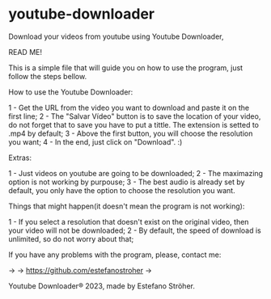 # youtube-downloader
Download your videos from youtube using Youtube Downloader,

READ ME!

This is a simple file that will guide you on how to use the program, just follow the steps bellow.

How to use the Youtube Downloader:

1 - Get the URL from the video you want to download and paste it on the first line;
2 - The "Salvar Vídeo" button is to save the location of your video, do not forget that to save you have to put a tittle. The extension is setted to .mp4 by default;
3 - Above the first button, you will choose the resolution you want;
4 - In the end, just click on "Download". :)

Extras:

1 - Just videos on youtube are going to be downloaded;
2 - The maximazing option is not working by purpouse;
3 - The best audio is already set by default, you only have the option to choose the resolution you want.

Things that might happen(it doesn't mean the program is not working):

1 - If you select a resolution that doesn't exist on the original video, then your video will not be downloaded;
2 - By default, the speed of download is unlimited, so do not worry about that;

If you have any problems with the program, please, contact me:
 
->
-> https://github.com/estefanostroher
->

Youtube Downloader® 2023, made by Estefano Ströher.

